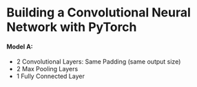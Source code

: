 # Building a Convolutional Neural Network with PyTorch
#### Model A:
* 2 Convolutional Layers: Same Padding (same output size)
* 2 Max Pooling Layers
* 1 Fully Connected Layer
